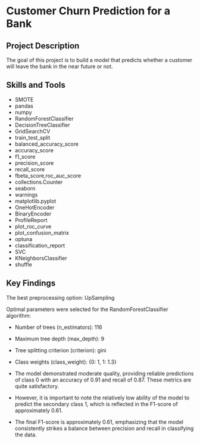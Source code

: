 # Customer Churn Prediction for a Bank

## Project Description
The goal of this project is to build a model that predicts whether a customer will leave the bank in the near future or not.

## Skills and Tools
* SMOTE
* pandas 
* numpy 
* RandomForestClassifier
* DecisionTreeClassifier
* GridSearchCV 
* train_test_split
* balanced_accuracy_score
* accuracy_score
* f1_score
* precision_score
* recall_score
* fbeta_score,roc_auc_score
* collections.Counter
* seaborn
* warnings
* matplotlib.pyplot
* OneHotEncoder
* BinaryEncoder
* ProfileReport
* plot_roc_curve
* plot_confusion_matrix
* optuna
* classification_report
* SVC
* KNeighborsClassifier
* shuffle

## Key Findings

The best preprocessing option: UpSampling

Optimal parameters were selected for the RandomForestClassifier algorithm:

* Number of trees (n_estimators): 116
* Maximum tree depth (max_depth): 9
* Tree splitting criterion (criterion): gini
* Class weights (class_weight): {0: 1, 1: 1.3}
* The model demonstrated moderate quality, providing reliable predictions of class 0 with an accuracy of 0.91 and recall of 0.87. These metrics are quite satisfactory.

* However, it is important to note the relatively low ability of the model to predict the secondary class 1, which is reflected in the F1-score of approximately 0.61.

* The final F1-score is approximately 0.61, emphasizing that the model consistently strikes a balance between precision and recall in classifying the data.


<!--


*Описание проекта:

* Для «Бета-Банка» стало актуальным уменьшение оттока клиентов, поскольку они уходят из банка каждый месяц. Хотя эти уходы небольшие, они заметны. Маркетологи банка пришли к выводу, что удержание текущих клиентов обходится дешевле, чем привлечение новых.

* Цель данного проекта — построить модель, которая позволит спрогнозировать, уйдет ли клиент из «Бета-Банка» в ближайшее время или нет. Для этого предоставлены исторические данные о поведении клиентов и фактах расторжения договоров с банком.

* Главная метрика, которую мы будем использовать для оценки качества модели, — F1-мера. Наша задача — достичь предельно высокого значения F1-меры, равного не менее 0.59, чтобы успешно выполнить проект. Мы также измерим AUC-ROC и сравним его значение с F1-мерой, чтобы более полно оценить производительность модели.

* В ходе выполнения проекта мы будем использовать различные алгоритмы классификации и настраивать их гиперпараметры для получения наилучших результатов. Основное внимание будет уделено обработке данных, созданию и обучению моделей, а также оценке их точности на тестовой выборке.



# Описание данных:

## Признаки
	* RowNumber — индекс строки в данных
	* CustomerId — уникальный идентификатор клиента
	* Surname — фамилия
	* CreditScore — кредитный рейтинг
	* Geography — страна проживания
	* Gender — пол
	* Age — возраст
	* Tenure — сколько лет человек является клиентом банка
	* Balance — баланс на счёте
	* NumOfProducts — количество продуктов банка, используемых клиентом
	* HasCrCard — наличие кредитной карты
	* IsActiveMember — активность клиента
	* EstimatedSalary — предполагаемая зарплата
## Целевой признак
	* Exited — факт ухода клиента













